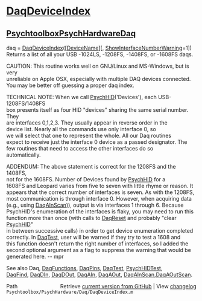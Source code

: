 # [DaqDeviceIndex](DaqDeviceIndex)
## [Psychtoolbox](Psychtoolbox)[PsychHardware](PsychHardware)[Daq](Daq)

daq = [DaqDeviceIndex](DaqDeviceIndex)([[DeviceName](DeviceName)][, [ShowInterfaceNumberWarning](ShowInterfaceNumberWarning)=1])  
Returns a list of all your USB -1024LS, -1208FS, -1408FS, or -1608FS daqs.  
  
CAUTION: This routine works well on GNU/Linux and MS-Windows, but is very  
unreliable on Apple OSX, especially with multiple DAQ devices connected.  
You may be better off guessing a proper daq index.  
  
TECHNICAL NOTE: When we call [PsychHID](PsychHID)('Devices'), each USB-1208FS/1408FS  
box presents itself as four HID "devices" sharing the same serial number. They  
are interfaces 0,1,2,3. They usually appear in reverse order in the  
device list. Nearly all the commands use only interface 0, so  
we will select that one to represent the whole. All our Daq routines  
expect to receive just the interface 0 device as a passed designator. The  
few routines that need to access the other interfaces do so  
automatically.  
  
ADDENDUM: The above statement is correct for the 1208FS and the 1408FS,  
not for the 1608FS. Number of Devices found by [PsychHID](PsychHID) for a  
1608FS and Leopard varies from five to seven with little rhyme or reason.  It  
appears that the correct number of interfaces is seven.  As with the 1208FS,  
most communication is through interface 0.  However, when acquiring data  
(e.g., using [DaqAInScan)](DaqAInScan)), output is via interfaces 1 through 6.  Because  
PsychHID's enumeration of the interfaces is flaky, you may need to run this  
function more than once (with calls to [DaqReset](DaqReset) and probably "clear [PsychHID](PsychHID)"  
in between successive calls) in order to get device enumeration completed  
correctly.  In [DaqTest](DaqTest), user will be warned if they try to test a 1608 and  
this function doesn't return the right number of interfaces, so I added the  
second optional argument as a flag to suppress the warning that would be  
generated here. -- mpr  
  
See also Daq, [DaqFunctions](DaqFunctions), [DaqPins](DaqPins), [DaqTest](DaqTest), [PsychHIDTest](PsychHIDTest),  
[DaqFind](DaqFind), [DaqDIn](DaqDIn), [DaqDOut](DaqDOut), [DaqAIn](DaqAIn), [DaqAOut](DaqAOut), [DaqAInScan](DaqAInScan),[DaqAOutScan](DaqAOutScan).  




<div class="code_header" style="text-align:right;">
  <span style="float:left;">Path&nbsp;&nbsp;</span> <span class="counter">Retrieve <a href=
  "https://raw.github.com/Psychtoolbox-3/Psychtoolbox-3/beta/Psychtoolbox/PsychHardware/Daq/DaqDeviceIndex.m">current version from GitHub</a> | View <a href=
  "https://github.com/Psychtoolbox-3/Psychtoolbox-3/commits/beta/Psychtoolbox/PsychHardware/Daq/DaqDeviceIndex.m">changelog</a></span>
</div>
<div class="code">
  <code>Psychtoolbox/PsychHardware/Daq/DaqDeviceIndex.m</code>
</div>

